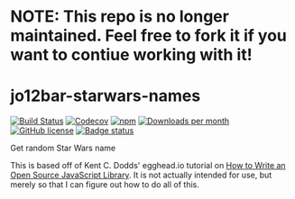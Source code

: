 # NOTE: This repo is no longer maintained. Feel free to fork it if you want to contiue working with it!

# jo12bar-starwars-names
[![Build Status](https://img.shields.io/travis/jo12bar/jo12bar-starwars-names.svg?style=flat-square)](https://travis-ci.org/jo12bar/jo12bar-starwars-names)
[![Codecov](https://img.shields.io/codecov/c/github/jo12bar/jo12bar-starwars-names.svg?style=flat-square)](https://codecov.io/github/jo12bar/jo12bar-starwars-names)
[![npm](https://img.shields.io/npm/v/jo12bar-starwars-names.svg?style=flat-square)](http://npm.im/jo12bar-starwars-names)
[![Downloads per month](https://img.shields.io/npm/dm/jo12bar-starwars-names.svg?style=flat-square)](http://npm.im/jo12bar-starwars-names)
[![GitHub license](https://img.shields.io/github/license/jo12bar/jo12bar-starwars-names.svg?style=flat-square)](https://github.com/jo12bar/jo12bar-starwars-names/blob/master/LICENSE)
[![Badge status](https://img.shields.io/badge/Badge%20status-wow.%20so%20badge.%20much%20green.-brightgreen.svg?style=flat-square)](http://shields.io)

Get random Star Wars name

This is based off of Kent C. Dodds' egghead.io tutorial on [How to Write an Open Source JavaScript Library](https://egghead.io/series/how-to-write-an-open-source-javascript-library). It is not actually intended for use, but merely so that I can figure out how to do all of this.

